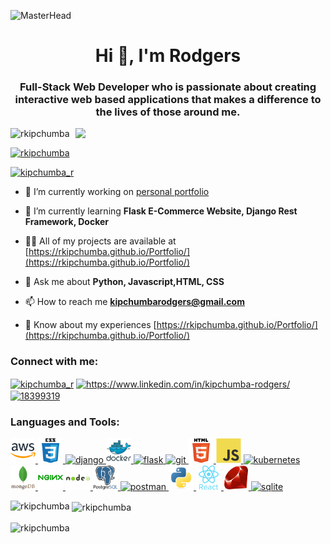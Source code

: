 ![MasterHead](https://i.pinimg.com/originals/2e/b4/ff/2eb4ff0afdd5a606d06497e12c848832.jpg)
<h1 align="center">Hi 👋, I'm Rodgers </h1>
<h3 align="center">Full-Stack Web Developer who is passionate about creating interactive web based applications that makes a difference to the lives of those around me.</h3>
<img align="right"  width="400" src=“https://cdn.dribbble.com/users/1162077/screenshots/3848914/programmer.gif">

<p align="left"> <img src="https://komarev.com/ghpvc/?username=rkipchumba&label=Profile%20views&color=0e75b6&style=flat" alt="rkipchumba" /> </p>

<p align="left"> <a href="https://github.com/ryo-ma/github-profile-trophy"><img src="https://github-profile-trophy.vercel.app/?username=rkipchumba" alt="rkipchumba" /></a> </p>

<p align="left"> <a href="https://twitter.com/kipchumba_r" target="blank"><img src="https://img.shields.io/twitter/follow/kipchumba_r?logo=twitter&style=for-the-badge" alt="kipchumba_r" /></a> </p>

- 🔭 I’m currently working on [personal portfolio](https://rkipchumba.github.io/Portfolio/)

- 🌱 I’m currently learning **Flask E-Commerce Website, Django Rest Framework, Docker**

- 👨‍💻 All of my projects are available at [https://rkipchumba.github.io/Portfolio/](https://rkipchumba.github.io/Portfolio/)

- 💬 Ask me about **Python, Javascript,HTML, CSS**

- 📫 How to reach me **kipchumbarodgers@gmail.com**

- 📄 Know about my experiences [https://rkipchumba.github.io/Portfolio/](https://rkipchumba.github.io/Portfolio/)

<h3 align="left">Connect with me:</h3>
<p align="left">
<a href="https://twitter.com/kipchumba_r" target="blank"><img align="center" src="https://raw.githubusercontent.com/rahuldkjain/github-profile-readme-generator/master/src/images/icons/Social/twitter.svg" alt="kipchumba_r" height="30" width="40" /></a>
<a href="https://linkedin.com/in/https://www.linkedin.com/in/kipchumba-rodgers/" target="blank"><img align="center" src="https://raw.githubusercontent.com/rahuldkjain/github-profile-readme-generator/master/src/images/icons/Social/linked-in-alt.svg" alt="https://www.linkedin.com/in/kipchumba-rodgers/" height="30" width="40" /></a>
<a href="https://stackoverflow.com/users/18399319" target="blank"><img align="center" src="https://raw.githubusercontent.com/rahuldkjain/github-profile-readme-generator/master/src/images/icons/Social/stack-overflow.svg" alt="18399319" height="30" width="40" /></a>
</p>

<h3 align="left">Languages and Tools:</h3>
<p align="left"> <a href="https://aws.amazon.com" target="_blank" rel="noreferrer"> <img src="https://raw.githubusercontent.com/devicons/devicon/master/icons/amazonwebservices/amazonwebservices-original-wordmark.svg" alt="aws" width="40" height="40"/> </a> <a href="https://www.w3schools.com/css/" target="_blank" rel="noreferrer"> <img src="https://raw.githubusercontent.com/devicons/devicon/master/icons/css3/css3-original-wordmark.svg" alt="css3" width="40" height="40"/> </a> <a href="https://www.djangoproject.com/" target="_blank" rel="noreferrer"> <img src="https://cdn.worldvectorlogo.com/logos/django.svg" alt="django" width="40" height="40"/> </a> <a href="https://www.docker.com/" target="_blank" rel="noreferrer"> <img src="https://raw.githubusercontent.com/devicons/devicon/master/icons/docker/docker-original-wordmark.svg" alt="docker" width="40" height="40"/> </a> <a href="https://flask.palletsprojects.com/" target="_blank" rel="noreferrer"> <img src="https://www.vectorlogo.zone/logos/pocoo_flask/pocoo_flask-icon.svg" alt="flask" width="40" height="40"/> </a> <a href="https://git-scm.com/" target="_blank" rel="noreferrer"> <img src="https://www.vectorlogo.zone/logos/git-scm/git-scm-icon.svg" alt="git" width="40" height="40"/> </a> <a href="https://www.w3.org/html/" target="_blank" rel="noreferrer"> <img src="https://raw.githubusercontent.com/devicons/devicon/master/icons/html5/html5-original-wordmark.svg" alt="html5" width="40" height="40"/> </a> <a href="https://developer.mozilla.org/en-US/docs/Web/JavaScript" target="_blank" rel="noreferrer"> <img src="https://raw.githubusercontent.com/devicons/devicon/master/icons/javascript/javascript-original.svg" alt="javascript" width="40" height="40"/> </a> <a href="https://kubernetes.io" target="_blank" rel="noreferrer"> <img src="https://www.vectorlogo.zone/logos/kubernetes/kubernetes-icon.svg" alt="kubernetes" width="40" height="40"/> </a> <a href="https://www.mongodb.com/" target="_blank" rel="noreferrer"> <img src="https://raw.githubusercontent.com/devicons/devicon/master/icons/mongodb/mongodb-original-wordmark.svg" alt="mongodb" width="40" height="40"/> </a> <a href="https://www.nginx.com" target="_blank" rel="noreferrer"> <img src="https://raw.githubusercontent.com/devicons/devicon/master/icons/nginx/nginx-original.svg" alt="nginx" width="40" height="40"/> </a> <a href="https://nodejs.org" target="_blank" rel="noreferrer"> <img src="https://raw.githubusercontent.com/devicons/devicon/master/icons/nodejs/nodejs-original-wordmark.svg" alt="nodejs" width="40" height="40"/> </a> <a href="https://www.postgresql.org" target="_blank" rel="noreferrer"> <img src="https://raw.githubusercontent.com/devicons/devicon/master/icons/postgresql/postgresql-original-wordmark.svg" alt="postgresql" width="40" height="40"/> </a> <a href="https://postman.com" target="_blank" rel="noreferrer"> <img src="https://www.vectorlogo.zone/logos/getpostman/getpostman-icon.svg" alt="postman" width="40" height="40"/> </a> <a href="https://www.python.org" target="_blank" rel="noreferrer"> <img src="https://raw.githubusercontent.com/devicons/devicon/master/icons/python/python-original.svg" alt="python" width="40" height="40"/> </a> <a href="https://reactjs.org/" target="_blank" rel="noreferrer"> <img src="https://raw.githubusercontent.com/devicons/devicon/master/icons/react/react-original-wordmark.svg" alt="react" width="40" height="40"/> </a> <a href="https://www.ruby-lang.org/en/" target="_blank" rel="noreferrer"> <img src="https://raw.githubusercontent.com/devicons/devicon/master/icons/ruby/ruby-original.svg" alt="ruby" width="40" height="40"/> </a> <a href="https://www.sqlite.org/" target="_blank" rel="noreferrer"> <img src="https://www.vectorlogo.zone/logos/sqlite/sqlite-icon.svg" alt="sqlite" width="40" height="40"/> </a> </p>

<p><img align="left" src="https://github-readme-stats.vercel.app/api/top-langs?username=rkipchumba&show_icons=true&locale=en&layout=compact" alt="rkipchumba" /></p>

<p>&nbsp;<img align="center" src="https://github-readme-stats.vercel.app/api?username=rkipchumba&show_icons=true&locale=en" alt="rkipchumba" /></p>

<p><img align="center" src="https://github-readme-streak-stats.herokuapp.com/?user=rkipchumba&" alt="rkipchumba" /></p>
